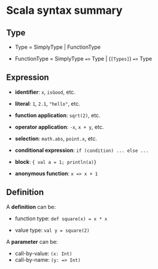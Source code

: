 # Scala syntax summary

## Type

- Type = SimplyType | FunctionType

- FunctionType = SimplyType `=>` Type | (`[Types]`) `=>` Type

## Expression

- **identifier**: `x`, `isGood`, etc.

- **literal**: `1`, `2.1`, `"hello"`, etc.

- **function application**: `sqrt(2)`, etc.

- **operator application**: `-x`, `x + y`, etc.

- **selection**: `math.abs`, `point.x`, etc.

- **conditional expression**: `if (condition) ... else ...`

- **block**: `{ val a = 1; println(a)}`

- **anonymous function**: `x => x + 1`

## Definition

A **definition** can be:

- function type: `def square(x) = x * x`

- value type: `val y = square(2)`

A **parameter** can be:

- call-by-value: `(x: Int)`
- call-by-name: `(y: => Int)`
